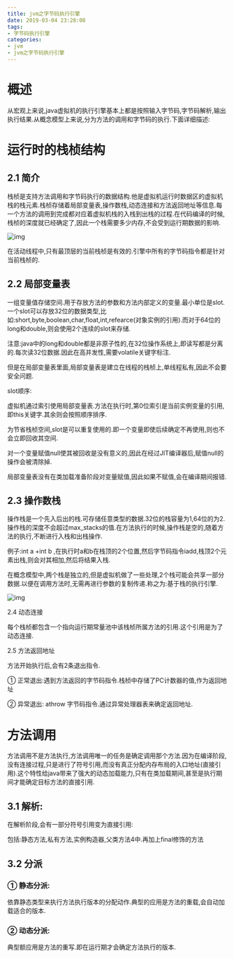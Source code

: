 ```yaml
---
title: jvm之字节码执行引擎
date: 2019-03-04 23:28:08
tags:
- 字节码执行引擎
categories:
- jvm
- jvm之字节码执行引擎
---
```


# 概述

从宏观上来说,java虚拟机的执行引擎基本上都是按照输入字节码,字节码解析,输出执行结果.从概念模型上来说,分为方法的调用和字节码的执行.下面详细描述:

# 运行时的栈桢结构

## 2.1 简介

栈桢是支持方法调用和字节码执行的数据结构.他是虚拟机运行时数据区的虚拟机栈的栈元素.栈桢存储着局部变量表,操作数栈,动态连接和方法返回地址等信息.每一个方法的调用到完成都对应着虚拟机栈的入栈到出栈的过程.在代码编译的时候,栈桢的深度就已经确定了,因此一个栈需要多少内存,不会受到运行期数据的影响.

![img](1.png)

在活动线程中,只有最顶层的当前栈桢是有效的.引擎中所有的字节码指令都是针对当前栈桢的.

## 2.2 局部变量表

一组变量值存储空间.用于存放方法的参数和方法内部定义的变量.最小单位是slot.一个slot可以存放32位的数据类型,比如:short,byte,boolean,char,float,int,refearce(对象实例的引用).而对于64位的long和double,则会使用2个连续的slot来存储.

注意:java中的long和double都是非原子性的,在32位操作系统上,即读写都是分离的.每次读32位数据.因此在高并发性,需要volatile关键字标注.

但是在局部变量表里面,局部变量表是建立在线程的栈桢上,单线程私有,因此不会要安全问题.

slot顺序:

虚拟机通过索引使用局部变量表.方法在执行时,第0位索引是当前实例变量的引用,即this关键字.其余则会按照顺序排序.

为节省栈桢空间,slot是可以重复使用的.即一个变量即使后续确定不再使用,则也不会立即回收其空间.

对一个变量赋值null使其被回收是没有意义的,因此在经过JIT编译器后,赋值null的操作会被清除掉.

局部变量表没有在类加载准备阶段对变量赋值,因此如果不赋值,会在编译期间报错.

## 2.3 操作数栈

操作栈是一个先入后出的栈.可存储任意类型的数据.32位的栈容量为1,64位的为2.操作栈的深度不会超过max_stacks的值.在方法执行的时候,操作栈是空的,随着方法的执行,不断进行入栈和出栈操作.

例子:int a +int b ,在执行时a和b在栈顶的2个位置,然后字节码指令iadd,栈顶2个元素出栈,则会对其相加,然后将结果入栈.

在概念模型中,两个栈是独立的,但是虚拟机做了一些处理,2个栈可能会共享一部分数据.以便在调用方法时,无需再进行参数的复制传递.称之为:基于栈的执行引擎.

![img](2.png)

2.4 动态连接

每个栈桢都包含一个指向运行期常量池中该栈桢所属方法的引用.这个引用是为了动态连接.

2.5 方法返回地址

方法开始执行后,会有2条退出指令.

① 正常退出:遇到方法返回的字节码指令.栈桢中存储了PC计数器的值,作为返回地址

② 异常退出: athrow 字节码指令.通过异常处理器表来确定返回地址.

# 方法调用

方法调用不是方法执行,方法调用唯一的任务是确定调用那个方法.因为在编译阶段,没有连接过程,只是进行了符号引用,而没有真正分配内存布局的入口地址(直接引用).这个特性给java带来了强大的动态加载能力,只有在类加载期间,甚至是执行期间才能确定目标方法的直接引用.

## 3.1 解析:

在解析阶段,会有一部分符号引用变为直接引用:

包括:静态方法,私有方法,实例构造器,父类方法4中.再加上final修饰的方法

## 3.2 分派

### ① 静态分派:

依靠静态类型来执行方法执行版本的分配动作.典型的应用是方法的重载,会自动加载适合的版本.

### ② 动态分派:

典型额应用是方法的重写.即在运行期才会确定方法执行的版本.

 

 

 